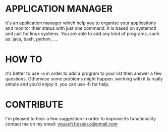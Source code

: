 # APPLICATION MANAGER

It's an application manager which help you to organise your applications and monitor their status with just one command.
It is based on systemctl and just for linux systems. You are able to add any kind of programs, such as: java, bash, python, ....

# HOW TO

it's better to use -a in order to add a program to your list then answer a few questions. Otherwise some problems might happen.
working with it is really simple and you'd enjoy it.
you can use -h for help.

# CONTRIBUTE

I'm pleased to hear a few suggestion in order to improve its functionality
contact me on my email: yousefi.hosein.o@gmail.com
